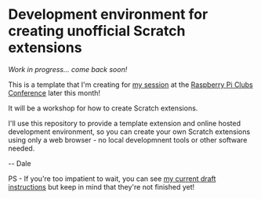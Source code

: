 # Development environment for creating unofficial Scratch extensions

_Work in progress... come back soon!_

This is a template that I'm creating for [my session](https://www.eventbrite.co.uk/e/workshop-write-your-own-scratch-extension-tickets-533502218497) at the [Raspberry Pi Clubs Conference](https://www.raspberrypi.org/clubs-conference-2023/) later this month!

It will be a workshop for how to create Scratch extensions.

I'll use this repository to provide a template extension and online hosted development environment, so you can create your own Scratch extensions using only a web browser - no local developmnent tools or other software needed.

-- Dale

PS - If you're too impatient to wait, you can see [my current draft instructions](./INSTRUCTIONS.md) but keep in mind that they're not finished yet!
